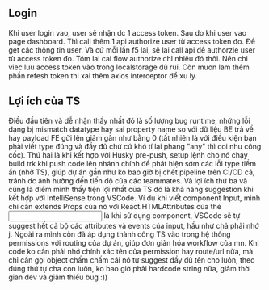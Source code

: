 ## Login

Khi user login vao, user sẽ nhận dc 1 access token. Sau do khi user vao page dashboard. Thì call thêm 1 api authorize user từ access token đo. Để get các thông tin user. Và cứ mỗi lần f5 lai, sẽ lai call api để authorzie user từ access token đo. Tóm lai cai flow authorize chỉ nhiêu đó thôi. Nên chi viec luu access token vào trong localstorage đủ rui. Còn muon lam thêm phần refesh token thi xai thêm axios interceptor để xu ly.

## Lợi ích của TS

Điều đầu tiên và dễ nhận thấy nhất đó là số lượng bug runtime, những lỗi dạng bị mismatch datatype hay sai property name so với dữ liệu BE trả về hay payload FE gửi lên giảm gần như bằng 0 (tất nhiên là với điều kiện bạn phải viết type đúng và đầy đủ chứ cứ khó tí lại phang "any" thì coi như công cốc).
Thứ hai là khi kết hợp với Husky pre-push, setup lệnh cho nó chạy build trk khi push code lên nhánh chính để phát hiện sớm các lỗi type tiềm ẩn (nhờ TS), giúp dự án gần như ko bao giờ bị chết pipeline trên CI/CD cả, tránh dc ảnh hưởng đến tiến độ của các teammates.
Và lợi ích thứ ba và cũng là điểm mình thấy tiện lợi nhất của TS đó là khả năng suggestion khi kết hợp với IntelliSense trong VSCode. Ví dụ khi viết component Input, mình chỉ cần extends Props của nó với React.HTMLAttributes của thẻ <input /> là khi sử dụng component, VSCode sẽ tự suggest hết cả bộ các attributes và events của input, hầu như chả phải nhớ j. Ngoài ra mình còn đã áp dụng thành công TS vào trong hệ thống permissions với routing của dự án, giúp đơn giản hóa workflow của mn. Khi code ko cần phải nhớ chính xác tên của permission hay route/url nữa, mà chỉ cần gọi object chấm chấm cái nó tự suggest đầy đủ tên cho luôn, theo đúng thứ tự cha con luôn, ko bao giờ phải hardcode string nữa, giảm thời gian dev và giảm thiểu bug :))
